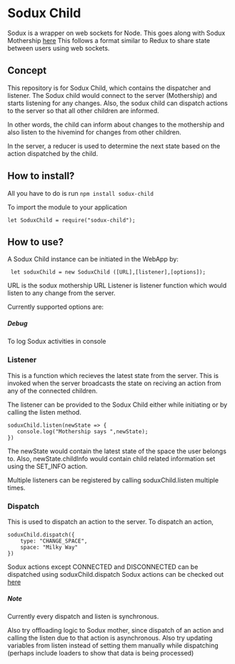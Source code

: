 # Sodux Child

Sodux is a wrapper on web sockets for Node. This goes along with Sodux Mothership [here](https://github.com/amaljose96/sodux-mother)
This follows a format similar to Redux to share state between users using web sockets.


## Concept

This repository is for Sodux Child, which contains the dispatcher and listener.
The Sodux child would connect to the server (Mothership) and starts listening for any changes.
Also, the sodux child can dispatch actions to the server so that all other children are informed.

In other words, the child can inform about changes to the mothership and also listen to the hivemind for changes from other children.

In the server, a reducer is used to determine the next state based on the action dispatched by the child.

## How to install?

All you have to do is run
``` npm install sodux-child ```

To import the module to your application
```
let SoduxChild = require("sodux-child");
```

## How to use?

A Sodux Child instance can be initiated in the WebApp by:
```
 let soduxChild = new SoduxChild ([URL],[listener],[options]);
```
URL is the sodux mothership URL
Listener is listener function which would listen to any change from the server.

Currently supported options are:
##### Debug
To log Sodux activities in console

### Listener

This is a function which recieves the latest state from the server.
This is invoked when the server broadcasts the state on reciving an action from any of the connected children.

The listener can be provided to the Sodux Child either while initiating or by calling the listen method.

```
soduxChild.listen(newState => {
   console.log("Mothership says ",newState);
})
```

The newState would contain the latest state of the space the user belongs to.
Also, newState.childInfo would contain child related information set using the SET_INFO action.

Multiple listeners can be registered by calling soduxChild.listen multiple times.

### Dispatch

This is used to dispatch an action to the server.
To dispatch an action,

```
soduxChild.dispatch({
    type: "CHANGE_SPACE",
    space: "Milky Way"
})
```
Sodux actions except CONNECTED and DISCONNECTED can be dispatched using soduxChild.dispatch
Sodux actions can be checked out [here](https://github.com/amaljose96/sodux-mother)

##### Note
Currently every dispatch and listen is synchronous.

Also try offloading logic to Sodux mother, since dispatch of an action and calling the listen due to that action is asynchronous.
Also try updating variables from listen instead of setting them manually while dispatching (perhaps include loaders to show that data is being processed) 



